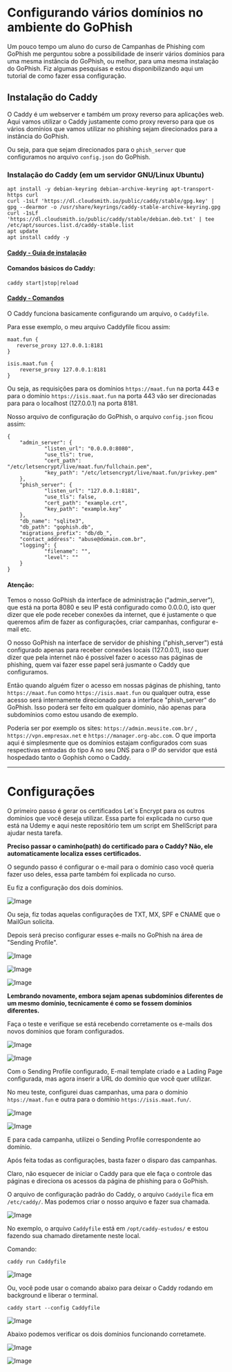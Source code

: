 
# Configurando vários domínios no ambiente do GoPhish

Um pouco tempo um aluno do curso de Campanhas de Phishing com GoPhish me perguntou sobre a possibilidade de inserir vários domínios para uma mesma instância do GoPhish, ou melhor, para uma mesma instalação do GoPhish. Fiz algumas pesquisas e estou disponibilizando aqui um tutorial de como fazer essa configuração.

## Instalação do Caddy 

O Caddy é um webserver e também um proxy reverso para aplicações web. Aqui vamos utilizar o Caddy justamente como proxy reverso para que os vários domínios que vamos utilizar no phishing sejam direcionados para a instância do GoPhish.

Ou seja, para que sejam direcionados para o ```phish_server``` que configuramos no arquivo ```config.json``` do GoPhish.

### Instalação do Caddy (em um servidor GNU/Linux Ubuntu)

```
apt install -y debian-keyring debian-archive-keyring apt-transport-https curl
curl -1sLf 'https://dl.cloudsmith.io/public/caddy/stable/gpg.key' | gpg --dearmor -o /usr/share/keyrings/caddy-stable-archive-keyring.gpg
curl -1sLf 'https://dl.cloudsmith.io/public/caddy/stable/debian.deb.txt' | tee /etc/apt/sources.list.d/caddy-stable.list
apt update
apt install caddy -y
```

#### [ Caddy - Guia de instalação ](https://caddyserver.com/docs/install#static-binaries)

#### Comandos básicos do Caddy:

```
caddy start|stop|reload
```

#### [ Caddy - Comandos ](https://caddyserver.com/docs/command-line)

O Caddy funciona basicamente configurando um arquivo, o ```Caddyfile```.

Para esse exemplo, o meu arquivo Caddyfile ficou assim:

```
maat.fun {
   reverse_proxy 127.0.0.1:8181
}

isis.maat.fun {
    reverse_proxy 127.0.0.1:8181
}
```

Ou seja, as requisições para os domínios ```https://maat.fun``` na porta 443 e para o domínio ```https://isis.maat.fun``` na porta 443 vão ser direcionadas para para o localhost (127.0.0.1) na porta 8181.

Nosso arquivo de configuração do GoPhish, o arquivo ```config.json``` ficou assim:

```
{
    "admin_server": {
            "listen_url": "0.0.0.0:8080",
            "use_tls": true,
            "cert_path": "/etc/letsencrypt/live/maat.fun/fullchain.pem",
            "key_path": "/etc/letsencrypt/live/maat.fun/privkey.pem"
    },
    "phish_server": {
            "listen_url": "127.0.0.1:8181",
            "use_tls": false,
            "cert_path": "example.crt",
            "key_path": "example.key"
    },
    "db_name": "sqlite3",
    "db_path": "gophish.db",
    "migrations_prefix": "db/db_",
    "contact_address": "abuse@domain.com.br",
    "logging": {
            "filename": "",
            "level": ""
    }
}
```

#### Atenção:

Temos o nosso GoPhish da interface de administração ("admin_server"), que está na porta 8080 e seu IP está configurado como 0.0.0.0, isto quer dizer que ele pode receber conexões da internet, que é justamente o que queremos afim de fazer as configurações, criar campanhas, configurar e-mail etc.

O nosso GoPhish na interface de servidor de phishing ("phish_server") está configurado apenas para receber conexões locais (127.0.0.1), isso quer dizer que pela internet não é possível fazer o acesso nas páginas de phishing, quem vai fazer esse papel será jusmante o Caddy que configuramos.

Então quando alguém fizer o acesso em nossas páginas de phishing, tanto ```https://maat.fun``` como ```https://isis.maat.fun``` ou qualquer outra, esse acesso será internamente direcionado para a interface "phish_server" do GoPhish. Isso poderá ser feito em qualquer domínio, não apenas para subdomínios como estou usando de exemplo.

Poderia ser por exemplo os sites: ```https://admin.meusite.com.br/``` , ```https://vpn.empresax.net``` e ```https://manager.org-abc.com```. O que importa aqui é simplesmente que os domínios estajam configurados com suas respectivas entradas do tipo A no seu DNS para o IP do servidor que está hospedado tanto o Gophish como o Caddy.

<hr>

# Configurações 

O primeiro passo é gerar os certificados Let`s Encrypt para os outros domínios que você deseja utilizar. Essa parte foi explicada no curso que está na Udemy e aqui neste repositório tem um script em ShellScript para ajudar nesta tarefa.

**Preciso passar o caminho(path) do certificado para o Caddy? Não, ele automaticamente localiza esses certificados.**

O segundo passo é configurar o e-mail para o domínio caso você queria fazer uso deles, essa parte também foi explicada no curso.

Eu fiz a configuração dos dois domínios.

![Image](images/mailGun_001.png)

Ou seja, fiz todas aquelas configurações de TXT, MX, SPF e CNAME que o MailGun solicita.

Depois será preciso configurar esses e-mails no GoPhish na área de "Sending Profile".

![Image](images/profile_isis.jpg)

![Image](images/profile_maat.jpg)

![Image](images/profiles.jpg)

**Lembrando novamente, embora sejam apenas subdomínios diferentes de um mesmo domínio, tecnicamente é como se fossem domínios diferentes.**

Faça o teste e verifique se está recebendo corretamente os e-mails dos novos domínios que foram configurados.

![Image](images/email_isis_001.jpg)

![Image](images/email_maat_001.jpg)

Com o Sending Profile configurado, E-mail template criado e a Lading Page configurada, mas agora inserir a URL do domínio que você quer utilizar.

No meu teste, configurei duas campanhas, uma para o domínio ```htps://maat.fun``` e outra para o domínio ```https://isis.maat.fun/```.

![Image](images/nova_campanha_isis_001.jpg)

![Image](images/nova_campanha_maat_001.jpg)

E para cada campanha, utilizei o Sending Profile correspondente ao domínio.

Após feita todas as configurações, basta fazer o disparo das campanhas.

Claro, não esquecer de iniciar o Caddy para que ele faça o controle das páginas e direciona os acessos da página de phishing para o GoPhish.

O arquivo de configuração padrão do Caddy, o arquivo ```Caddyile``` fica em ```/etc/caddy/```. Mas podemos criar o nosso arquivo e fazer sua chamada.

![Image](images/caddy_001.jpg)

No exemplo, o arquivo ```Caddyfile``` está em ```/opt/caddy-estudos/``` e estou fazendo sua chamado diretamente neste local.

Comando:
```
caddy run Caddyfile
```

![Image](images/caddy_002.jpg)

Ou, você pode usar o comando abaixo para deixar o Caddy rodando em background e liberar o terminal.

```
caddy start --config Caddyfile
```

![Image](images/caddy_003.jpg)


Abaixo podemos verificar os dois domínios funcionando corretamete.

![Image](images/pagina_phishing_isis.jpg)

![Image](images/pagina_phishing_maat.jpg)

